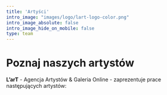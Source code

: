 ```yaml
---
title: 'Artyści'
intro_image: "images/logo/lart-logo-color.png"
intro_image_absolute: false
intro_image_hide_on_mobile: false
type: team
---
```


# Poznaj naszych artystów

**L’arT** - Agencja Artystów & Galeria Online - zaprezentuje prace następujących artystów:
